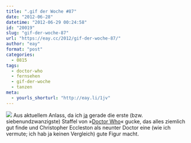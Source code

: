 ```yaml
---
title: ".gif der Woche #87"
date: "2012-06-28"
datetime: "2012-06-29 00:24:58"
id: "20019"
slug: "gif-der-woche-87"
url: "https://eay.cc/2012/gif-der-woche-87/"
author: "eay"
format: "post"
categories:
  - 0815
tags:
  - doctor-who
  - fernsehen
  - gif-der-woche
  - tanzen
meta:
  - yourls_shorturl: "http://eay.li/1jv"
---
```


![](https://eay.cc/uploads/2012/drwho.gif) Aus aktuellem Anlass, da ich [ja](//eay.cc/2012/misfits/) gerade die erste (bzw. siebenundzwanzigste) Staffel von »[Doctor Who](http://de.wikipedia.org/wiki/Doctor_Who)« gucke, das alles ziemlich gut finde und Christopher Eccleston als neunter Doctor eine (wie ich vermute; ich hab ja keinen Vergleich) gute Figur macht.
